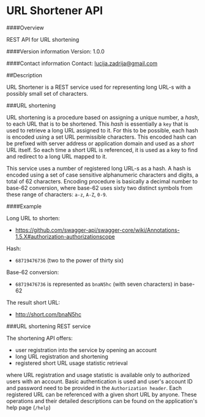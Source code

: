 URL Shortener API
=================

####Overview

REST API for URL shortening

####Version information
Version: 1.0.0

####Contact information
Contact: lucija.zadrija@gmail.com


##Description
<p></p> 

URL Shortener is a REST service used for representing long URL-s with a possibly small set of characters.

###URL shortening

URL shortening is a procedure based on assigning a unique number, a _hash_, to each URL that is to be shortened. This _hash_ is essentially a `key` that is used to retrieve
 a long URL assigned to it. For this to be possible, each hash is encoded using a set URL permissible characters. This encoded hash can be prefixed with server address or 
application domain and used as a _short_ URL itself. So each time a short URL is referenced, it is used as a key to find and redirect to a long URL mapped to it.

This service uses a number of registered long URL-s as a hash. A hash is encoded using a set of case sensitive alphanumeric characters and digits, a total of 62 characters. 
Encoding procedure is basically a decimal number to base-62 conversion, where base-62 uses sixty two distinct symbols from these range of characters: `a-z`, `A-Z`, `0-9`.

####Example

Long URL to shorten:

* https://github.com/swagger-api/swagger-core/wiki/Annotations-1.5.X#authorization-authorizationscope

Hash:

* `68719476736` (two to the power of thirty six)

Base-62 conversion:

* `68719476736` is represented as `bnaN5hc` (with seven characters) in base-62

The result short URL:

* http://short.com/bnaN5hc

###URL shortening REST service

The shortening API offers:
 
* user registration into the service by opening an account
* long URL registration and shortening 
* registered short URL usage statistic retrieval

where URL registration and usage statistic is available only to authorized users with an account. Basic authentication is used and user's account ID and password need 
to be provided in the `Authorization header`.
Each registered URL can be referenced with a given short URL by anyone. These operations and their detailed descriptions can be found on the application's help page (`/help`)